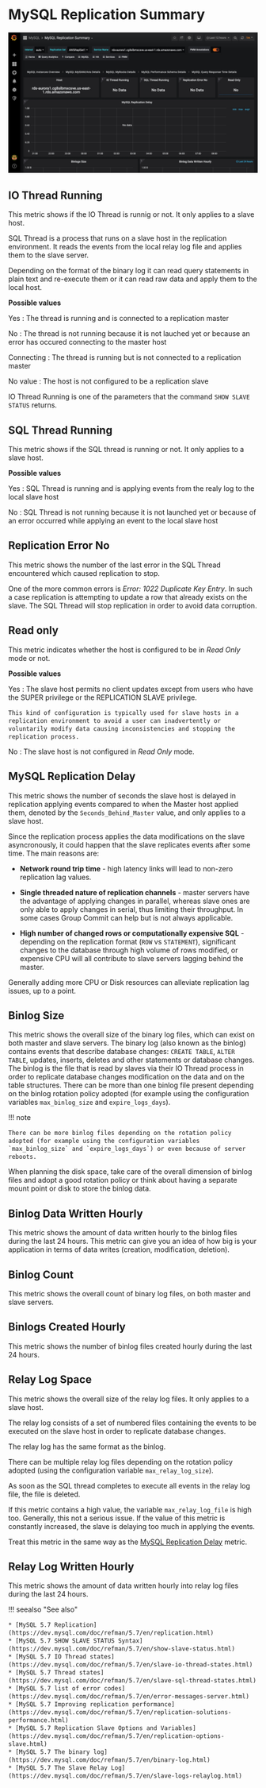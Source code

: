 # MySQL Replication Summary

![image](../_images/PMM_MySQL_Replication_Summary.jpg)

## IO Thread Running

This metric shows if the IO Thread is runnig or not. It only applies to a slave host.

SQL Thread is a process that runs on a slave host in the replication environment. It reads the events from the local relay log file and applies them to the slave server.

Depending on the format of the binary log it can read query statements in plain text and re-execute them or it can read raw data and apply them to the local host.

**Possible values**

Yes
: The thread is running and is connected to a replication master

No
: The thread is not running because it is not lauched yet or because an error has occured connecting to the master host

Connecting
: The thread is running but is not connected to a replication master

No value
: The host is not configured to be a replication slave

IO Thread Running is one of the parameters that the command
`SHOW SLAVE STATUS` returns.

## SQL Thread Running

This metric shows if the SQL thread is running or not. It only applies to a slave host.

**Possible values**

Yes
:   SQL Thread is running and is applying events from the realy log to the local slave host

No
:   SQL Thread is not running because it is not launched yet or because of an error occurred while applying an event to the local slave host

## Replication Error No

This metric shows the number of the last error in the SQL Thread encountered which caused replication to stop.

One of the more common errors is *Error: 1022 Duplicate Key Entry*. In such a case replication is attempting to update a row that already exists on the slave. The SQL Thread will stop replication in order to avoid data corruption.

## Read only

This metric indicates whether the host is configured to be in *Read Only* mode or not.

**Possible values**

Yes
:   The slave host permits no client updates except from users who have the SUPER privilege or the REPLICATION SLAVE privilege.

    This kind of configuration is typically used for slave hosts in a replication environment to avoid a user can inadvertently or voluntarily modify data causing inconsistencies and stopping the replication process.

No
:    The slave host is not configured in *Read Only* mode.

## MySQL Replication Delay

This metric shows the number of seconds the slave host is delayed in replication applying events compared to when the Master host applied them, denoted by the `Seconds_Behind_Master` value, and only applies to a slave host.

Since the replication process applies the data modifications on the slave asyncronously, it could happen that the slave replicates events after some time. The main reasons are:

* **Network round trip time** - high latency links will lead to non-zero replication lag values.

* **Single threaded nature of replication channels** - master servers have the advantage of applying changes in parallel, whereas slave ones are only able to apply changes in serial, thus limiting their throughput. In some cases Group Commit can help but is not always applicable.

* **High number of changed rows or computationally expensive SQL** - depending on the replication format (`ROW` vs `STATEMENT`), significant changes to the database through high volume of rows modified, or expensive CPU will all contribute to slave servers lagging behind the master.

Generally adding more CPU or Disk resources can alleviate replication lag issues, up to a point.

## Binlog Size

This metric shows the overall size of the binary log files, which can exist on both master and slave servers. The binary log (also known as the binlog) contains events that describe database changes: `CREATE TABLE`, `ALTER TABLE`, updates, inserts, deletes and other statements or database changes. The binlog is the file that is read by slaves via their IO Thread process in order to replicate database changes modification on the data and on the table structures. There can be more than one binlog file present depending on the binlog rotation policy adopted (for example using the configuration variables `max_binlog_size` and `expire_logs_days`).

!!! note

    There can be more binlog files depending on the rotation policy adopted (for example using the configuration variables `max_binlog_size` and `expire_logs_days`) or even because of server reboots.

When planning the disk space, take care of the overall dimension of binlog files and adopt a good rotation policy or think about having a separate mount point or disk to store the binlog data.

## Binlog Data Written Hourly

This metric shows the amount of data written hourly to the binlog files during the last 24 hours. This metric can give you an idea of how big is your application in terms of data writes (creation, modification, deletion).

## Binlog Count

This metric shows the overall count of binary log files, on both master and slave servers.

## Binlogs Created Hourly

This metric shows the number of binlog files created hourly during the last 24 hours.

## Relay Log Space

This metric shows the overall size of the relay log files. It only applies to a slave host.

The relay log consists of a set of numbered files containing the events to be executed on the slave host in order to replicate database changes.

The relay log has the same format as the binlog.

There can be multiple relay log files depending on the rotation policy adopted (using the configuration variable `max_relay_log_size`).

As soon as the SQL thread completes to execute all events in the relay log file, the file is deleted.

If this metric contains a high value, the variable `max_relay_log_file` is high too. Generally, this not a serious issue. If the value of this metric is constantly increased, the slave is delaying too much in applying the events.

Treat this metric in the same way as the [MySQL Replication Delay](#mysql-replication-delay) metric.

## Relay Log Written Hourly

This metric shows the amount of data written hourly into relay log files during the last 24 hours.

!!! seealso "See also"

    * [MySQL 5.7 Replication](https://dev.mysql.com/doc/refman/5.7/en/replication.html)
    * [MySQL 5.7 SHOW SLAVE STATUS Syntax](https://dev.mysql.com/doc/refman/5.7/en/show-slave-status.html)
    * [MySQL 5.7 IO Thread states](https://dev.mysql.com/doc/refman/5.7/en/slave-io-thread-states.html)
    * [MySQL 5.7 Thread states](https://dev.mysql.com/doc/refman/5.7/en/slave-sql-thread-states.html)
    * [MySQL 5.7 list of error codes](https://dev.mysql.com/doc/refman/5.7/en/error-messages-server.html)
    * [MySQL 5.7 Improving replication performance](https://dev.mysql.com/doc/refman/5.7/en/replication-solutions-performance.html)
    * [MySQL 5.7 Replication Slave Options and Variables](https://dev.mysql.com/doc/refman/5.7/en/replication-options-slave.html)
    * [MySQL 5.7 The binary log](https://dev.mysql.com/doc/refman/5.7/en/binary-log.html)
    * [MySQL 5.7 The Slave Relay Log](https://dev.mysql.com/doc/refman/5.7/en/slave-logs-relaylog.html)
